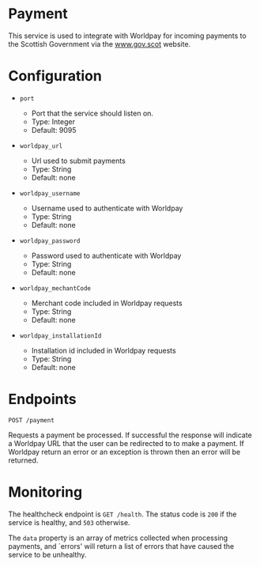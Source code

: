 # Payment

This service is used to integrate with Worldpay for incoming payments to the
Scottish Government via the www.gov.scot website.

# Configuration

* `port`
    * Port that the service should listen on.
    * Type: Integer
    * Default: 9095

* `worldpay_url`
    * Url used to submit payments
    * Type: String
    * Default: none

* `worldpay_username`
    * Username used to authenticate with Worldpay
    * Type: String
    * Default: none

* `worldpay_password`
    * Password used to authenticate with Worldpay
    * Type: String
    * Default: none

* `worldpay_mechantCode`
    * Merchant code included in Worldpay requests
    * Type: String
    * Default: none

* `worldpay_installationId`
    * Installation id included in Worldpay requests
    * Type: String
    * Default: none


# Endpoints

`POST /payment`

Requests a payment be processed.  If successful the response will indicate a
Worldpay URL that the user can be redirected to to make a payment.  If Worldpay
return an error or an exception is thrown then an error will be returned.

# Monitoring

The healthcheck endpoint is `GET /health`.  The status code is `200` if the service
is healthy, and `503` otherwise.

The `data` property is an array of metrics collected when processing payments,
and `errors' will return a list of errors that have caused the service to be
unhealthy.
